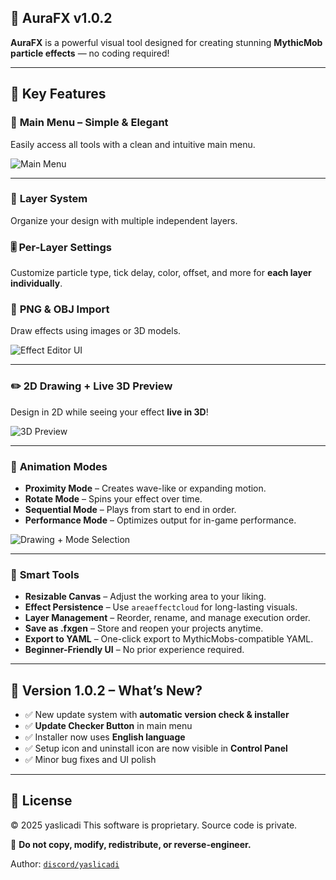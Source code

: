 
## 🎉 AuraFX v1.0.2

**AuraFX** is a powerful visual tool designed for creating stunning **MythicMob particle effects** — no coding required!

---

## 🧩 Key Features

### 🔹 **Main Menu – Simple & Elegant**

Easily access all tools with a clean and intuitive main menu.

![Main Menu](https://github.com/user-attachments/assets/eb9311a7-db5d-4392-bd37-433cf2cdccee)

---

### 🧱 **Layer System**

Organize your design with multiple independent layers.

### 🎚️ **Per-Layer Settings**

Customize particle type, tick delay, color, offset, and more for **each layer individually**.

### 📁 **PNG & OBJ Import**

Draw effects using images or 3D models.

![Effect Editor UI](https://github.com/user-attachments/assets/c47d7f90-b3b5-47b6-9f99-04d6d5c1e310)

---

### ✏️ **2D Drawing + Live 3D Preview**

Design in 2D while seeing your effect **live in 3D**!

![3D Preview](https://github.com/user-attachments/assets/6b7e552f-5d01-42ac-9551-a545c1c03000)

---

### 🔁 **Animation Modes**

* **Proximity Mode** – Creates wave-like or expanding motion.
* **Rotate Mode** – Spins your effect over time.
* **Sequential Mode** – Plays from start to end in order.
* **Performance Mode** – Optimizes output for in-game performance.

![Drawing + Mode Selection](https://github.com/user-attachments/assets/89eca5ec-a706-4d6a-a785-45cb840a66f5)

---

### 🧠 **Smart Tools**

* **Resizable Canvas** – Adjust the working area to your liking.
* **Effect Persistence** – Use `areaeffectcloud` for long-lasting visuals.
* **Layer Management** – Reorder, rename, and manage execution order.
* **Save as .fxgen** – Store and reopen your projects anytime.
* **Export to YAML** – One-click export to MythicMobs-compatible YAML.
* **Beginner-Friendly UI** – No prior experience required.

---

## 🔧 Version 1.0.2 – What’s New?

* ✅ New update system with **automatic version check & installer**
* ✅ **Update Checker Button** in main menu
* ✅ Installer now uses **English language**
* ✅ Setup icon and uninstall icon are now visible in **Control Panel**
* ✅ Minor bug fixes and UI polish

---

## 📜 License

© 2025 yaslicadi
This software is proprietary. Source code is private.

📌 **Do not copy, modify, redistribute, or reverse-engineer.**

Author: [`discord/yaslicadi`](#)




